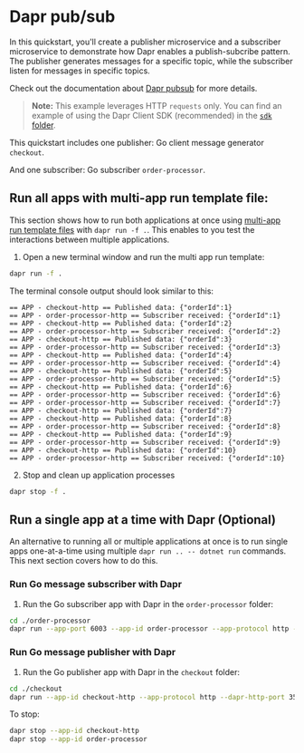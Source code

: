 # Dapr pub/sub

In this quickstart, you'll create a publisher microservice and a subscriber microservice to demonstrate how Dapr enables a publish-subcribe pattern. The publisher generates messages for a specific topic, while the subscriber listen for messages in specific topics.

Check out the documentation about [Dapr pubsub](https://docs.dapr.io/developing-applications/building-blocks/pubsub/) for more details.

> **Note:** This example leverages HTTP `requests` only. You can find an example of using the Dapr Client SDK (recommended) in the [`sdk` folder](../sdk/).

This quickstart includes one publisher: Go client message generator `checkout`.

And one subscriber: Go subscriber `order-processor`.

## Run all apps with multi-app run template file:

This section shows how to run both applications at once using [multi-app run template files](https://docs.dapr.io/developing-applications/local-development/multi-app-dapr-run/multi-app-overview/) with `dapr run -f .`.  This enables to you test the interactions between multiple applications.  

1. Open a new terminal window and run the multi app run template:

<!-- STEP
name: Run multi app run template
expected_stdout_lines:
  - 'Started Dapr with app id "order-processor-http"'
  - 'Started Dapr with app id "checkout-http"'
  - '== APP - checkout-http == Published data: {"orderId":1}'
  - '== APP - order-processor-http == Subscriber received: map[orderId:1]'
expected_stderr_lines:
output_match_mode: substring
background: true
sleep: 15
-->

```bash
dapr run -f .
```

The terminal console output should look similar to this:

```text
== APP - checkout-http == Published data: {"orderId":1}
== APP - order-processor-http == Subscriber received: {"orderId":1}
== APP - checkout-http == Published data: {"orderId":2}
== APP - order-processor-http == Subscriber received: {"orderId":2}
== APP - checkout-http == Published data: {"orderId":3}
== APP - order-processor-http == Subscriber received: {"orderId":3}
== APP - checkout-http == Published data: {"orderId":4}
== APP - order-processor-http == Subscriber received: {"orderId":4}
== APP - checkout-http == Published data: {"orderId":5}
== APP - order-processor-http == Subscriber received: {"orderId":5}
== APP - checkout-http == Published data: {"orderId":6}
== APP - order-processor-http == Subscriber received: {"orderId":6}
== APP - order-processor-http == Subscriber received: {"orderId":7}
== APP - checkout-http == Published data: {"orderId":7}
== APP - checkout-http == Published data: {"orderId":8}
== APP - order-processor-http == Subscriber received: {"orderId":8}
== APP - checkout-http == Published data: {"orderId":9}
== APP - order-processor-http == Subscriber received: {"orderId":9}
== APP - checkout-http == Published data: {"orderId":10}
== APP - order-processor-http == Subscriber received: {"orderId":10}
```

2. Stop and clean up application processes

```bash
dapr stop -f .
```
<!-- END_STEP -->

## Run a single app at a time with Dapr (Optional)

An alternative to running all or multiple applications at once is to run single apps one-at-a-time using multiple `dapr run .. -- dotnet run` commands.  This next section covers how to do this. 

### Run Go message subscriber with Dapr

1. Run the Go subscriber app with Dapr in the `order-processor` folder:

<!-- STEP
name: Run Go subscriber
expected_stdout_lines:
  - '== APP == Subscriber received: {"orderId":10}'
  - "Exited App successfully"
expected_stderr_lines:
output_match_mode: substring
background: true
sleep: 15
-->

```bash
cd ./order-processor
dapr run --app-port 6003 --app-id order-processor --app-protocol http --dapr-http-port 3501 --resources-path ../../../components -- go run .
```

<!-- END_STEP -->

### Run Go message publisher with Dapr

1. Run the Go publisher app with Dapr in the `checkout` folder:

<!-- STEP
name: Run Go publisher
expected_stdout_lines:
  - '== APP == Published data: {"orderId":1}'
  - '== APP == Published data: {"orderId":2}'
  - "Exited App successfully"
expected_stderr_lines:
output_match_mode: substring
background: true
sleep: 15
-->

```bash
cd ./checkout
dapr run --app-id checkout-http --app-protocol http --dapr-http-port 3500 --resources-path ../../../components -- go run .
```

<!-- END_STEP -->

To stop:

```bash
dapr stop --app-id checkout-http
dapr stop --app-id order-processor
```
